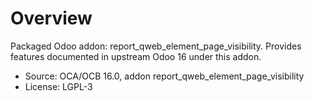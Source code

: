 # Overview

Packaged Odoo addon: report_qweb_element_page_visibility. Provides features documented in upstream Odoo 16 under this addon.

- Source: OCA/OCB 16.0, addon report_qweb_element_page_visibility
- License: LGPL-3
